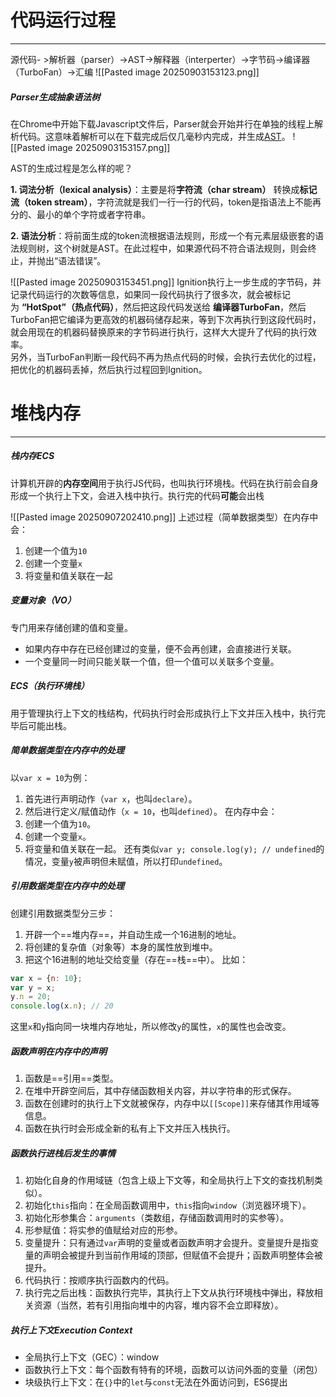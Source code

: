 # 代码运行过程
---
源代码- >解析器（parser）->AST->解释器（interperter）->字节码->编译器（TurboFan）->汇编
![[Pasted image 20250903153123.png]]

##### Parser生成抽象语法树

在Chrome中开始下载Javascript文件后，Parser就会开始并行在单独的线程上解析代码。这意味着解析可以在下载完成后仅几毫秒内完成，并生成[AST](https://zhida.zhihu.com/search?content_id=109575458&content_type=Article&match_order=1&q=AST&zhida_source=entity)。
![[Pasted image 20250903153157.png]]

AST的生成过程是怎么样的呢？

**1. 词法分析（lexical analysis）**：主要是将**字符流（char stream）** 转换成**标记流（token stream）**，字符流就是我们一行一行的代码，token是指语法上不能再分的、最小的单个字符或者字符串。

**2. 语法分析**：将前面生成的token流根据语法规则，形成一个有元素层级嵌套的语法规则树，这个树就是AST。在此过程中，如果源代码不符合语法规则，则会终止，并抛出“语法错误”。

![[Pasted image 20250903153451.png]]
Ignition执行上一步生成的字节码，并记录代码运行的次数等信息，如果同一段代码执行了很多次，就会被标记为 **“HotSpot”（热点代码）**，然后把这段代码发送给 **编译器TurboFan**，然后TurboFan把它编译为更高效的机器码储存起来，等到下次再执行到这段代码时，就会用现在的机器码替换原来的字节码进行执行，这样大大提升了代码的执行效率。  
另外，当TurboFan判断一段代码不再为热点代码的时候，会执行去优化的过程，把优化的机器码丢掉，然后执行过程回到Ignition。
# 堆栈内存
---
##### 栈内存ECS
计算机开辟的**内存空间**用于执行JS代码，也叫执行环境栈。代码在执行前会自身形成一个执行上下文，会进入栈中执行。执行完的代码**可能**会出栈

![[Pasted image 20250907202410.png]]
上述过程（简单数据类型）在内存中会：
 1. 创建一个值为`10`
 2. 创建一个变量`x`
 3. 将变量和值关联在一起
##### 变量对象（VO）
专门用来存储创建的值和变量。
- 如果内存中存在已经创建过的变量，便不会再创建，会直接进行关联。
- 一个变量同一时间只能关联一个值，但一个值可以关联多个变量。
##### ECS（执行环境栈）
用于管理执行上下文的栈结构，代码执行时会形成执行上下文并压入栈中，执行完毕后可能出栈。
##### 简单数据类型在内存中的处理
以`var x = 10`为例：
1. 首先进行声明动作（`var x`，也叫`declare`）。
2. 然后进行定义/赋值动作（`x = 10`，也叫`defined`）。
在内存中会：
3. 创建一个值为`10`。
4. 创建一个变量`x`。
5. 将变量和值关联在一起。
还有类似`var y; console.log(y); // undefined`的情况，变量`y`被声明但未赋值，所以打印`undefined`。
##### 引用数据类型在内存中的处理
创建引用数据类型分三步：
1. 开辟一个==堆内存==，并自动生成一个16进制的地址。
2. 将创建的复杂值（对象等）本身的属性放到堆中。
3. 把这个16进制的地址交给变量（存在==栈==中）。
比如：
```javascript
var x = {n: 10};
var y = x;
y.n = 20;
console.log(x.n); // 20
```
这里`x`和`y`指向同一块堆内存地址，所以修改`y`的属性，`x`的属性也会改变。
##### 函数声明在内存中的声明
1. 函数是==引用==类型。
2. 在堆中开辟空间后，其中存储函数相关内容，并以字符串的形式保存。
3. 函数在创建时的执行上下文就被保存，内存中以`[[Scope]]`来存储其作用域等信息。
4. 函数在执行时会形成全新的私有上下文并压入栈执行。
##### 函数执行进栈后发生的事情
1. 初始化自身的作用域链（包含上级上下文等，和全局执行上下文的查找机制类似）。
2. 初始化`this`指向：在全局函数调用中，`this`指向`window`（浏览器环境下）。
3. 初始化形参集合：`arguments`（类数组，存储函数调用时的实参等）。
4. 形参赋值：将实参的值赋给对应的形参。
5. 变量提升：只有通过`var`声明的变量或者函数声明才会提升。变量提升是指变量的声明会被提升到当前作用域的顶部，但赋值不会提升；函数声明整体会被提升。
6. 代码执行：按顺序执行函数内的代码。
7. 执行完之后出栈：函数执行完毕，其执行上下文从执行环境栈中弹出，释放相关资源（当然，若有引用指向堆中的内容，堆内容不会立即释放）。
##### 执行上下文Execution Context
- 全局执行上下文（GEC）：window
- 函数执行上下文：每个函数有特有的环境，函数可以访问外面的变量（闭包）
- 块级执行上下文：在`{}`中的`let`与`const`无法在外面访问到，ES6提出